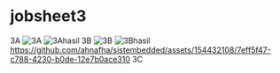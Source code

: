 # jobsheet3
3A
![3A](https://github.com/ahnafha/sistembedded/assets/154432108/9790d670-f4bf-4aea-ac79-dccde90f4969)
![3Ahasil](https://github.com/ahnafha/sistembedded/assets/154432108/0de8107b-f761-47d2-ba4d-dbb1514ec24c)
3B
![3B](https://github.com/ahnafha/sistembedded/assets/154432108/77db5044-efc5-469e-9d23-11cc6b25e3af)
![3Bhasil](https://github.com/ahnafha/sistembedded/assets/154432108/f3db3b1a-a56a-4d15-bafe-7335007288ce)
https://github.com/ahnafha/sistembedded/assets/154432108/7eff5f47-c788-4230-b0de-12e7b0ace310
3C
